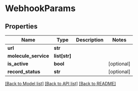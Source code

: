 # WebhookParams

## Properties
Name | Type | Description | Notes
------------ | ------------- | ------------- | -------------
**url** | **str** |  | 
**molecule_service** | **list[str]** |  | 
**is_active** | **bool** |  | [optional] 
**record_status** | **str** |  | [optional] 

[[Back to Model list]](../README.md#documentation-for-models) [[Back to API list]](../README.md#documentation-for-api-endpoints) [[Back to README]](../README.md)


